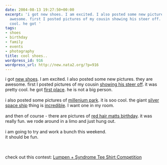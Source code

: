 ```yaml
---
date: 2004-08-13 19:27:50+00:00
excerpt: 'i got new shoes. I am excited. I also posted some new pictures. they are
  awesome. first I posted pictures of my cousin showing his steer off. it was pretty
  cool. he got '
tags:
- shoes
- birthday
- family
- events
- photography
title: cool shoes..
wordpress_id: 916
wordpress_url: http://new.nata2.org/?p=916
---
```


i got <a href="http://www.edgewear.com/Merchant2/edge-b/Medium/MDM01247PG.jpg">new shoes</a>. I am excited. I also posted some new pictures. they are awesome. first I posted pictures of my cousin <a href="https://web.archive.org/web/20030814003134/http://www.nata2.info//?path=pictures%2Fevents%2F2004%3A07%3A31_coles_fair">showing his steer off</a>. it was pretty cool. he got <a href="https://web.archive.org/web/20030814003134/http://www.nata2.info//?path=pictures%2Fevents%2F2004%3A07%3A31_coles_fair&amp;img=IMG_0870.jpg">first place</a>. he is not a big person. <br/><br/>i also posted some pictures of <a href="https://web.archive.org/web/20030814003134/http://www.nata2.info//?path=pictures%2Fevents%2F2004%3A08%3A04_downtown">millenium park</a>. it is soo cool. the giant <a href="https://web.archive.org/web/20030814003134/http://www.nata2.info//?path=pictures%2Fevents%2F2004%3A08%3A04_downtown&amp;img=IMG_1004.jpg">silver space ship</a> thing is <a href="https://web.archive.org/web/20030814003134/http://www.nata2.info//?path=pictures%2Fevents%2F2004%3A08%3A04_downtown&amp;img=IMG_1002.jpg">incredible</a>. I want one in my room.  <br/><br/>and then of course - there are pictures of <a href="https://web.archive.org/web/20030814003134/http://www.nata2.info//?path=pictures%2Fevents%2F2004%3A08%3A11_RHMatts_bday">red hair matts birthday</a>. it was really fun. we rode around in a limo and just hung out.<br/><br/>
i am going to try and work a bunch this weekend. <br/>
it should be fun.

<br/><bR>check out this contest: <a href="http://www.adoptanamerican.com/lumpen/">Lumpen + Syndrome Tee Shirt Competition</a>